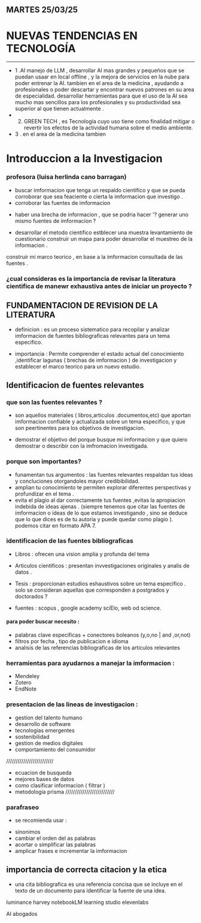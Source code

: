 ## MARTES 25/03/25

# NUEVAS TENDENCIAS EN TECNOLOGÍA
--------------------------------

* 1 .AI manejo de LLM , desarrollar AI mas grandes y pequeños que se puedan usaar en local offline , y la mejora de servicios en la nube para poder entrenar la AI.
tambien en el area de la medicina , ayudando a profesionales o poder descartar y encontrar nuevos patrones en su area de especialidad.
desarrollar herramientas para que el uso de la AI sea mucho mas sencillos para los profesionales y su productividad sea superior al que tienen actualmente .
* 2. GREEN TECH , es Tecnología cuyo uso tiene como finalidad mitigar o revertir los efectos de la actividad humana sobre el medio ambiente.
* 3 . en el area de la medicina tambien 

# Introduccion a la Investigacion

### profesora (luisa herlinda cano barragan)

- buscar imformacion que tenga un respaldo cientifico 
y que se pueda corroborar que sea feaciente o cierta 
la imformacion que investigo .
- corroborar las fuentes de imformacion 

* haber una brecha de informacion , que se podria hacer '? generar uno mismo fuentes de imformacion ?

- desarrollar el metodo cientifico
estblecer una muestra 
levantamiento de cuestionario
construir un mapa para poder desarrollar 
el muestreo de la informacion .


construir mi marco teorico , en base a la imformacion consultada 
de las fuentes .

 ### ¿cual consideras es la importancia de revisar la literatura cientifica de manewr exhaustiva antes de iniciar un proyecto ?

 ## FUNDAMENTACION DE REVISION DE LA LITERATURA

 - definicion : es un proceso sistematico para recopilar y analizar imformacion de fuentes bibliograficas relevantes para un tema especifico.

 * importancia : Permite comprender el estado actual del conocimiento ,identificar  lagunas ( brechas de imformacion ) de investigacion y establecer el marco teorico para un nuevo estudio.

 ## Identificacion de fuentes relevantes 

 ### que son las fuentes relevantes ?
 - son aquellos materiales ( libros,articulos .documentos,etc)
 que aportan imformacion confiable y actualizada sobre un tema especifico, y que son peertinentes para los objetivos de investigacion.

 * demostrar el objetivo del porque busque mi imformacion y que quiero 
 demostrar o describir con la imfromacion investigada.

 ### porque son importantes?

 - funamentan tus argumentos : las fuentes relevantes respaldan tus ideas y concluciones otorgandoles mayor credibibilidad.
 - amplian tu conocimiento te permiten explorar diferentes perspectivas y profundizar en el tema .
 - evita el plagio al dar correctamente tus fuentes ,evitas la apropiacion indebida de ideas ajenas .
 (siempre tenemos que citar las fuentes de imformacion o ideas 
 de lo que estamos investigando , sino se deduce que lo que dices es de tu autoria y puede quedar como plagio ). podemos citar en formato APA 7.

 ### identificacion de las fuentes bibliograficas 

 * Libros : ofrecen una vision amplia y profunda del tema

 * Articulos cientificos : presentan invvestigaciones originales y analis de datos .
 * Tesis : proporcionan estudios eshaustivos sobre un tema especifico . solo se consideran aquellas que corresponden a postgrados y doctorados ?

- fuentes : scopus , google academy sciElo, web od science.

#### para poder buscar necesito :

- palabras clave especificas + conectores boleanos (y,o,no | and ,or,not)
- filtros por fecha , tipo de publicacion e idioma
- analisis  de las referencias bibliograficas de los articulos relevantes

### herramientas para ayudarnos a manejar la imformacion :

* Mendeley
* Zotero
* EndNote

### presentacion de las lineas de investigacion :

 - gestion del talento humano 
 - desarrollo de software 
 - tecnologias emergentes 
 - sostenibilidad
 - gestion de medios digitales 
 - comportamiento del consumidor 

/////////////////////////
- ecuacion de busqueda
- mejores bases de datos 
- como clasificar informacion ( filtrar )
- metodologia prisma 
//////////////////////////

### parafraseo

* se recomienda usar :

 - sinonimos 
 - cambiar el orden del as palabras 
 - acortar o simplificar las palabras 
 - amplicar frases e incrementar  la imformacion


## importancia de correcta citacion y la etica

- una cita bibliografica es una referencia concisa que se incluye en el texto de un documento para identificar la fuente de una idea.





luminance 
harvey
notebookLM
learning studio
elevenlabs

AI abogados